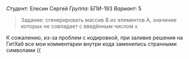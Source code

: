 _Студент_: Елесин Сергей
_Группа_: БПИ-193
_Вариант_: 5

> Задание: сгенерировать массив В из элементов A, значение которых не совпадает с введённым числом x   

К сожалению, из-за проблем с кодировкой, при заливке решения на ГитХаб все мои комментарии внутри кода заменились странными символами ((